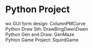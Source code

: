 **Python Project**
==========
wx GUI form design: ColumnPMCurve\
Python Draw Sth: DrawBingDwenDwen\
Python Gen and Draw: GenMaze\
Pyhton Game Project: SquirdGame
